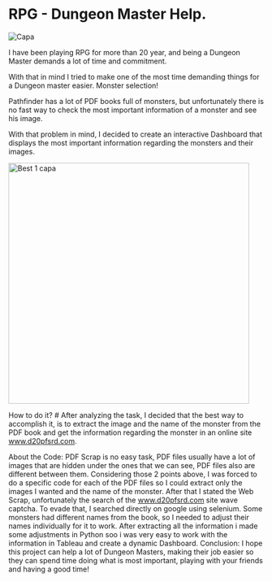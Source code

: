 # RPG - Dungeon Master Help. 



![Capa](https://user-images.githubusercontent.com/101576831/169187274-ddec5c5d-df39-4657-9ee3-a35876ea2f49.jpg)


I have been playing RPG for more than 20 year, and being a Dungeon Master demands a lot of time and commitment. 

With that in mind I tried to make one of the most time demanding things for a Dungeon master easier. Monster selection! 

Pathfinder has a lot of PDF books full of monsters, but unfortunately there is no fast way to check the most important information of a monster and see his image.

With that problem in mind, I decided to create an interactive Dashboard that displays the most important information regarding the monsters and their images.   




<img width="474" alt="Best 1 capa" src="https://user-images.githubusercontent.com/101576831/169187944-43a97675-a57d-4ef6-a1e1-c18482c5dfb6.PNG">


How to do it?
	# After analyzing the task, I decided that the best way to accomplish it, is to extract the image and the name of the monster from the PDF book and get the information regarding the monster in an online site www.d20pfsrd.com.


About the Code: 
	PDF Scrap is no easy task, PDF files usually have a lot of images that are hidden under the ones that we can see, PDF files also are different between them.
Considering those 2 points above,  I was forced to do a specific code for each of the PDF files so I could extract only the images I wanted and the name of the monster. 
	After that I stated the Web Scrap, unfortunately the search of the www.d20pfsrd.com site wave captcha. To evade that, I searched directly on google using selenium. 
Some monsters had different names from the book,  so I needed to adjust their names individually for it to work.
After extracting all the information i made some adjustments in Python soo i was very easy to work with the information in Tableau and create a dynamic Dashboard. 
Conclusion: 
I hope this project can help a lot of Dungeon Masters, making their job easier so they can spend time doing what is most important, playing with your friends and having a good time! 

 

